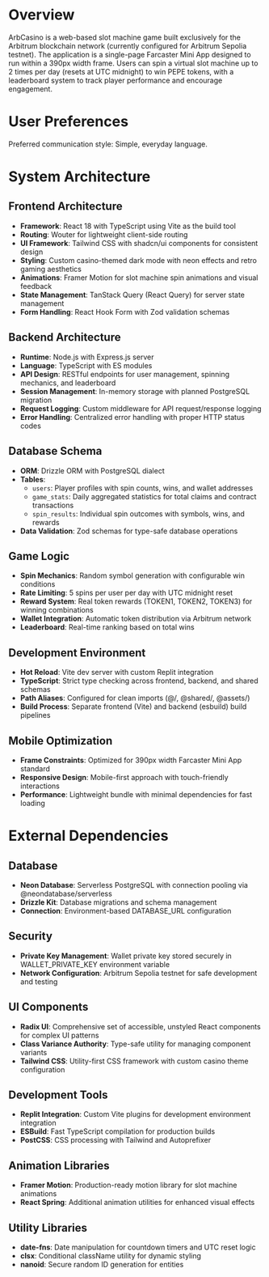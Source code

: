 # Overview

ArbCasino is a web-based slot machine game built exclusively for the Arbitrum blockchain network (currently configured for Arbitrum Sepolia testnet). The application is a single-page Farcaster Mini App designed to run within a 390px width frame. Users can spin a virtual slot machine up to 2 times per day (resets at UTC midnight) to win PEPE tokens, with a leaderboard system to track player performance and encourage engagement.

# User Preferences

Preferred communication style: Simple, everyday language.

# System Architecture

## Frontend Architecture
- **Framework**: React 18 with TypeScript using Vite as the build tool
- **Routing**: Wouter for lightweight client-side routing
- **UI Framework**: Tailwind CSS with shadcn/ui components for consistent design
- **Styling**: Custom casino-themed dark mode with neon effects and retro gaming aesthetics
- **Animations**: Framer Motion for slot machine spin animations and visual feedback
- **State Management**: TanStack Query (React Query) for server state management
- **Form Handling**: React Hook Form with Zod validation schemas

## Backend Architecture
- **Runtime**: Node.js with Express.js server
- **Language**: TypeScript with ES modules
- **API Design**: RESTful endpoints for user management, spinning mechanics, and leaderboard
- **Session Management**: In-memory storage with planned PostgreSQL migration
- **Request Logging**: Custom middleware for API request/response logging
- **Error Handling**: Centralized error handling with proper HTTP status codes

## Database Schema
- **ORM**: Drizzle ORM with PostgreSQL dialect
- **Tables**:
  - `users`: Player profiles with spin counts, wins, and wallet addresses
  - `game_stats`: Daily aggregated statistics for total claims and contract transactions
  - `spin_results`: Individual spin outcomes with symbols, wins, and rewards
- **Data Validation**: Zod schemas for type-safe database operations

## Game Logic
- **Spin Mechanics**: Random symbol generation with configurable win conditions
- **Rate Limiting**: 5 spins per user per day with UTC midnight reset
- **Reward System**: Real token rewards (TOKEN1, TOKEN2, TOKEN3) for winning combinations
- **Wallet Integration**: Automatic token distribution via Arbitrum network
- **Leaderboard**: Real-time ranking based on total wins

## Development Environment
- **Hot Reload**: Vite dev server with custom Replit integration
- **TypeScript**: Strict type checking across frontend, backend, and shared schemas
- **Path Aliases**: Configured for clean imports (@/, @shared/, @assets/)
- **Build Process**: Separate frontend (Vite) and backend (esbuild) build pipelines

## Mobile Optimization
- **Frame Constraints**: Optimized for 390px width Farcaster Mini App standard
- **Responsive Design**: Mobile-first approach with touch-friendly interactions
- **Performance**: Lightweight bundle with minimal dependencies for fast loading

# External Dependencies

## Database
- **Neon Database**: Serverless PostgreSQL with connection pooling via @neondatabase/serverless
- **Drizzle Kit**: Database migrations and schema management
- **Connection**: Environment-based DATABASE_URL configuration

## Security
- **Private Key Management**: Wallet private key stored securely in WALLET_PRIVATE_KEY environment variable
- **Network Configuration**: Arbitrum Sepolia testnet for safe development and testing

## UI Components
- **Radix UI**: Comprehensive set of accessible, unstyled React components for complex UI patterns
- **Class Variance Authority**: Type-safe utility for managing component variants
- **Tailwind CSS**: Utility-first CSS framework with custom casino theme configuration

## Development Tools
- **Replit Integration**: Custom Vite plugins for development environment integration
- **ESBuild**: Fast TypeScript compilation for production builds
- **PostCSS**: CSS processing with Tailwind and Autoprefixer

## Animation Libraries
- **Framer Motion**: Production-ready motion library for slot machine animations
- **React Spring**: Additional animation utilities for enhanced visual effects

## Utility Libraries
- **date-fns**: Date manipulation for countdown timers and UTC reset logic
- **clsx**: Conditional className utility for dynamic styling
- **nanoid**: Secure random ID generation for entities